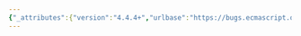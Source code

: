 ```yaml
---
{"_attributes":{"version":"4.4.4+","urlbase":"https://bugs.ecmascript.org/","maintainer":"dherman@mozilla.com"},"bug":{"bug_id":4391,"creation_ts":"2015-06-11 07:22:00 -0700","short_desc":"19.1.2.1 Object.assign unnecessary step","delta_ts":"2015-10-02 13:14:04 -0700","product":"Draft for 6th Edition","component":"editorial issue","version":"Rev 38: April 14, 2015 Final Draft","rep_platform":"All","op_sys":"All","bug_status":"RESOLVED","resolution":"FIXED","priority":"Normal","bug_severity":"enhancement","everconfirmed":true,"reporter":"mike","assigned_to":{"uid":"allen","name":"Allen Wirfs-Brock"},"long_desc":[{"commentid":14489,"comment_count":0,"who":"mike","bug_when":"2015-06-11 07:22:59 -0700","thetext":"Step 5.b.ii seems to be unnecessary:\n\n> 19.1.2.1 Object.assign ( target, ...sources )\n> [...]\n> 5. For each element nextSource of sources, in ascending index order,\n>    a. If nextSource is undefined or null, let keys be an empty List.\n>    b. Else,\n>       i. Let from be ToObject(nextSource).\n>       ii. ReturnIfAbrupt(from).\n\nToObject only returns an abrupt completion in three cases: when called with\n`null`, when called with `undefined`, or when called with an abrupt completion.\nDue to step 5.a, the first two cases will never occur. And because\n`Object.assign` is not used by any internal algorithm, the source cannot be a\ncompletion of any kind.\n\nI recognize that even if this issue is valid, this is very late in the\nspecification process to be making changes. Would it be better to file bugs\nlike this for the ES7 BugZilla \"product\"?"},{"commentid":14492,"comment_count":1,"who":{"uid":"allen","name":"Allen Wirfs-Brock"},"bug_when":"2015-06-12 08:48:01 -0700","thetext":"fixed in rev38 publication draft"},{"commentid":14493,"comment_count":2,"who":{"uid":"allen","name":"Allen Wirfs-Brock"},"bug_when":"2015-06-12 08:50:40 -0700","thetext":"(In reply to mike from comment #0)\n\n> \n> I recognize that even if this issue is valid, this is very late in the\n> specification process to be making changes. Would it be better to file bugs\n> like this for the ES7 BugZilla \"product\"?\n\nI'm turning the publication copy to the spec. over to Ecma today, so future bugs you find should be filed for ES7"},{"commentid":14494,"comment_count":3,"who":"mike","bug_when":"2015-06-12 09:12:09 -0700","thetext":"Got it. Congrats!"}]}}
---
```


